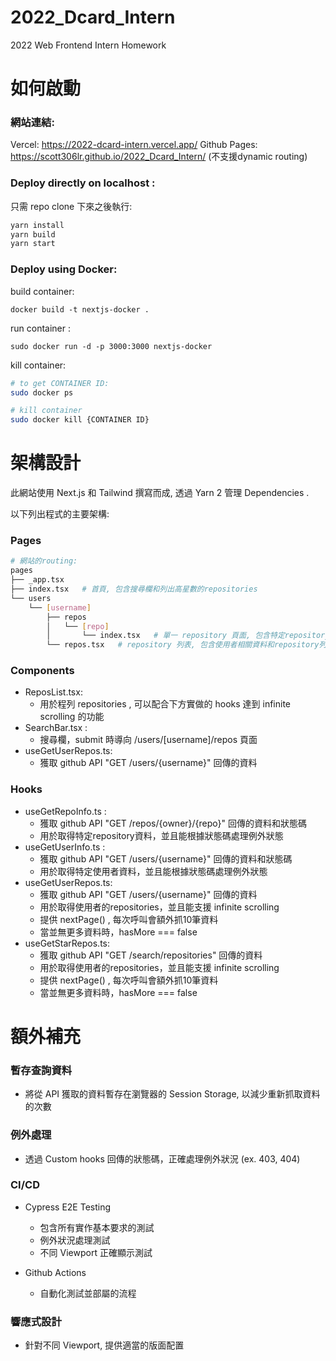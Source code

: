 # 2022_Dcard_Intern
2022 Web Frontend Intern Homework



# 如何啟動

### 網站連結:

Vercel: https://2022-dcard-intern.vercel.app/
Github Pages: https://scott306lr.github.io/2022_Dcard_Intern/ (不支援dynamic routing)

### Deploy directly on localhost :

只需 repo clone 下來之後執行:

```bash
yarn install
yarn build
yarn start
```

### Deploy using Docker:

build container:

```
docker build -t nextjs-docker .
```

run container :

```
sudo docker run -d -p 3000:3000 nextjs-docker
```

kill container:

```bash
# to get CONTAINER ID:
sudo docker ps

# kill container
sudo docker kill {CONTAINER ID}
```



# 架構設計

此網站使用 Next.js 和 Tailwind 撰寫而成, 透過 Yarn 2 管理 Dependencies .

以下列出程式的主要架構:

### Pages

```bash
# 網站的routing:
pages
├── _app.tsx
├── index.tsx	# 首頁, 包含搜尋欄和列出高星數的repositories
└── users
    └── [username]
        ├── repos
        │   └── [repo]
        │       └── index.tsx	# 單一 repository 頁面,	包含特定repository的資料和github連結
        └── repos.tsx	# repository 列表, 包含使用者相關資料和repository列表
```

### Components

* ReposList.tsx:
  * 用於程列 repositories , 可以配合下方實做的 hooks 達到 infinite scrolling 的功能
* SearchBar.tsx :
  * 搜尋欄，submit 時導向 /users/[username]/repos 頁面
* useGetUserRepos.ts:
  * 獲取 github API "GET /users/{username}" 回傳的資料

### Hooks

* useGetRepoInfo.ts :
  * 獲取 github API "GET /repos/{owner}/{repo}" 回傳的資料和狀態碼
  * 用於取得特定repository資料，並且能根據狀態碼處理例外狀態
* useGetUserInfo.ts :
  * 獲取 github API "GET /users/{username}" 回傳的資料和狀態碼
  * 用於取得特定使用者資料，並且能根據狀態碼處理例外狀態
* useGetUserRepos.ts:
  * 獲取 github API "GET /users/{username}" 回傳的資料
  * 用於取得使用者的repositories，並且能支援 infinite scrolling
  * 提供 nextPage() , 每次呼叫會額外抓10筆資料
  * 當並無更多資料時，hasMore === false 
* useGetStarRepos.ts:
  * 獲取 github API "GET /search/repositories" 回傳的資料
  * 用於取得使用者的repositories，並且能支援 infinite scrolling
  * 提供 nextPage() , 每次呼叫會額外抓10筆資料
  * 當並無更多資料時，hasMore === false 



# 額外補充

### 暫存查詢資料

* 將從 API 獲取的資料暫存在瀏覽器的 Session Storage, 以減少重新抓取資料的次數

### 例外處理

* 透過 Custom hooks 回傳的狀態碼，正確處理例外狀況 (ex. 403, 404)

### CI/CD

* Cypress E2E Testing
  * 包含所有實作基本要求的測試
  * 例外狀況處理測試
  * 不同 Viewport 正確顯示測試

* Github Actions
  * 自動化測試並部屬的流程 

### 響應式設計

* 針對不同 Viewport, 提供適當的版面配置 



 
